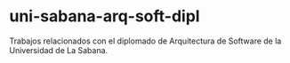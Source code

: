 # uni-sabana-arq-soft-dipl

Trabajos relacionados con el diplomado de Arquitectura de Software de la Universidad de La Sabana.
